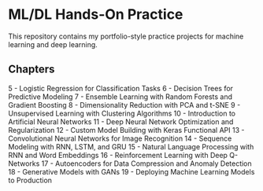 # ML/DL Hands-On Practice

This repository contains my portfolio-style practice projects for machine learning and deep learning.

## Chapters
5 - Logistic Regression for Classification Tasks
6 - Decision Trees for Predictive Modeling
7 - Ensemble Learning with Random Forests and Gradient Boosting
8 - Dimensionality Reduction with PCA and t-SNE
9 - Unsupervised Learning with Clustering Algorithms
10 - Introduction to Artificial Neural Networks
11 - Deep Neural Network Optimization and Regularization
12 - Custom Model Building with Keras Functional API
13 - Convolutional Neural Networks for Image Recognition
14 - Sequence Modeling with RNN, LSTM, and GRU
15 - Natural Language Processing with RNN and Word Embeddings
16 - Reinforcement Learning with Deep Q-Networks
17 - Autoencoders for Data Compression and Anomaly Detection
18 - Generative Models with GANs
19 - Deploying Machine Learning Models to Production
